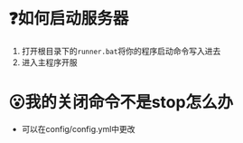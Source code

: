 # ❓如何启动服务器
1. 打开根目录下的`runner.bat`将你的程序启动命令写入进去
2. 进入主程序开服

# 😮我的关闭命令不是stop怎么办
- 可以在config/config.yml中更改
